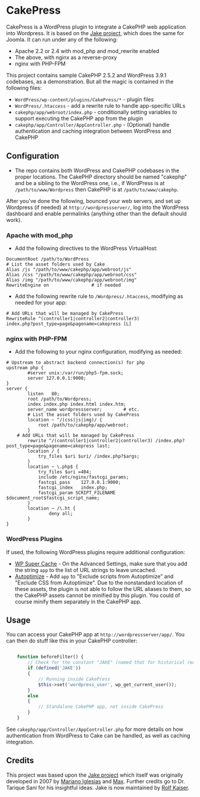 CakePress
=========

CakePress is a WordPress plugin to integrate a CakePHP web application into Wordpress.  It is based on the [Jake project](https://github.com/rkaiser0324/jake), which does the same for Joomla.  It can run under any of the following:

* Apache 2.2 or 2.4 with mod_php and mod_rewrite enabled
* The above, with nginx as a reverse-proxy
* nginx with PHP-FPM

This project contains sample CakePHP 2.5.2 and WordPress 3.9.1 codebases, as a demonstration.  But all the magic is contained in the following files:

* `WordPress/wp-content/plugins/CakePress/*` - plugin files
* `WordPress/.htaccess` - add a rewrite rule to handle app-specific URLs
* `cakephp/app/webroot/index.php` - conditionally setting variables to support executing the CakePHP app from the plugin
* `cakephp/app/Controller/AppController.php` - (Optional) handle authentication and caching integration between WordPress and CakePHP

## Configuration

* The repo contains both WordPress and CakePHP codebases in the proper locations.  The CakePHP directory should be named "cakephp" and be a sibling to the WordPress one, i.e., if WordPress is at `/path/to/www/Wordpress` then CakePHP is at `/path/to/www/cakephp`.  

After you've done the following, bounced your web servers, and set up Wordpress (if needed) at `http://wordpressserver/`, log into the WordPress dashboard and enable permalinks (anything other than the default should work).

### Apache with mod_php

* Add the following directives to the WordPress VirtualHost:

```
DocumentRoot /path/to/WordPress
# List the asset folders used by Cake
Alias /js "/path/to/www/cakephp/app/webroot/js"
Alias /css "/path/to/www/cakephp/app/webroot/css"
Alias /img "/path/to/www/cakephp/app/webroot/img"
RewriteEngine on                # if needed
```

* Add the following rewrite rule to `/Wordpress/.htaccess`, modifying as needed for your app:

```
# Add URLs that will be managed by CakePress
RewriteRule ^(controller1|controller2|controller3)              index.php?post_type=page&pagename=cakepress [L]
```

### nginx with PHP-FPM

* Add the following to your nginx configuration, modifying as needed:
```
# Upstream to abstract backend connection(s) for php
upstream php {
        #server unix:/var/run/php5-fpm.sock;
        server 127.0.0.1:9000;
} 
server {
        listen   80; 
        root /path/to/Wordpress;
        index index.php index.html index.htm;
        server_name wordpressserver;        # etc.
        # List the asset folders used by CakePress
        location ~ ^/(css|js|img)/ {
            root /path/to/cakephp/app/webroot;
        }
	# Add URLs that will be managed by CakePress
        rewrite ^/(controller1|controller2|controller3) /index.php?post_type=page&pagename=cakepress last;
        location / {
            try_files $uri $uri/ /index.php?$args;
        }
        location ~ \.php$ {
            try_files $uri =404;
            include /etc/nginx/fastcgi_params;
            fastcgi_pass    127.0.0.1:9000;
            fastcgi_index   index.php;
            fastcgi_param SCRIPT_FILENAME $document_root$fastcgi_script_name;
        }
        location ~ /\.ht {
                deny all;
        }
}
```

### WordPress Plugins

If used, the following WordPress plugins require additional configuration:

* [WP Super Cache](https://wordpress.org/plugins/wp-super-cache/) - On the Advanced Settings, make sure that you add the string `app` to the list of URL strings to leave uncached.
* [Autoptimize](https://wordpress.org/plugins/autoptimize/) - Add `app` to "Exclude scripts from Autoptimize" and "Exclude CSS from Autoptimize".  Due to the nonstandard location of these assets, the plugin is not able to follow the URL aliases to them, so the CakePHP assets cannot be minified by this plugin.  You could of course minify them separately in the CakePHP app.


## Usage

You can access your CakePHP app at `http://wordpressserver/app/`.  You can then do stuff like this in your CakePHP controller:
```php

    function beforeFilter() {
        // Check for the constant "JAKE" (named that for historical reasons)
        if (defined('JAKE'))  
        {
            // Running inside CakePress
            $this->set('wordpress_user', wp_get_current_user());
        }
        else
        {
            // Standalone CakePHP app, not inside CakePress
        }             
    }
```

See `cakephp/app/Controller/AppController.php` for more details on how authentication from WordPress to Cake can be handled, as well as caching integration.
 
## Credits

This project was based upon the [Jake project](https://github.com/rkaiser0324/jake) which itself was originally developed in 2007 by [Mariano Iglesias](https://github.com/mariano) and [Max](http://www.gigapromoters.com/blog/). Further credits go to Dr. Tarique Sani for his insightful ideas.  Jake is now maintained by [Rolf Kaiser](http://blog.echothis.com).
